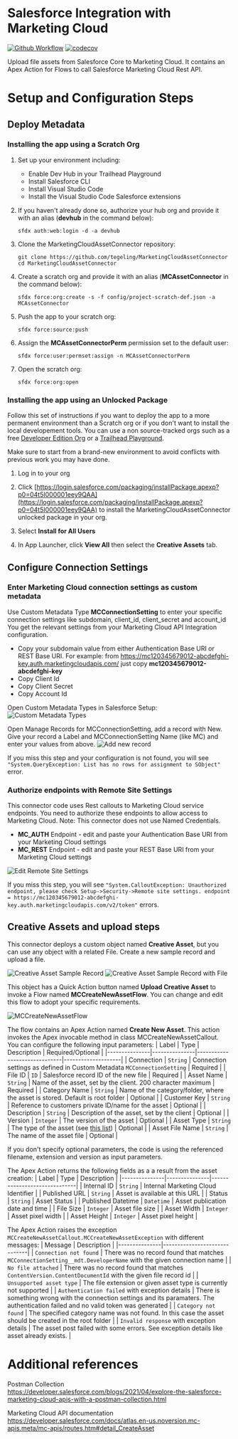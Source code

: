 # Salesforce Integration with Marketing Cloud

[![Github Workflow](https://github.com/tegeling/MarketingCloudAssetConnector/actions/workflows/scratch-org-sfdx-ci-master.yml/badge.svg?branch=main)](https://github.com/tegeling/MarketingCloudAssetConnector/actions/workflows/scratch-org-sfdx-ci-master.yml)
[![codecov](https://codecov.io/gh/tegeling/MarketingCloudAssetConnector/branch/main/graph/badge.svg?token=X4KPX6EHYX)](https://codecov.io/gh/tegeling/MarketingCloudAssetConnector)

Upload file assets from Salesforce Core to Marketing Cloud. It contains an Apex Action for Flows to call Salesforce Marketing Cloud Rest API.

# Setup and Configuration Steps

## Deploy Metadata

### Installing the app using a Scratch Org

1. Set up your environment including:

   - Enable Dev Hub in your Trailhead Playground
   - Install Salesforce CLI
   - Install Visual Studio Code
   - Install the Visual Studio Code Salesforce extensions

1. If you haven't already done so, authorize your hub org and provide it with an alias (**devhub** in the command below):

   ```
   sfdx auth:web:login -d -a devhub
   ```

1. Clone the MarketingCloudAssetConnector repository:

   ```
   git clone https://github.com/tegeling/MarketingCloudAssetConnector
   cd MarketingCloudAssetConnector
   ```

1. Create a scratch org and provide it with an alias (**MCAssetConnector** in the command below):

   ```
   sfdx force:org:create -s -f config/project-scratch-def.json -a MCAssetConnector
   ```

1. Push the app to your scratch org:

   ```
   sfdx force:source:push
   ```

1. Assign the **MCAssetConnectorPerm** permission set to the default user:

   ```
   sfdx force:user:permset:assign -n MCAssetConnectorPerm
   ```

1. Open the scratch org:

   ```
   sfdx force:org:open
   ```

### Installing the app using an Unlocked Package

Follow this set of instructions if you want to deploy the app to a more permanent environment than a Scratch org or if you don't want to install the local developement tools. You can use a non source-tracked orgs such as a free [Developer Edition Org](https://developer.salesforce.com/signup) or a [Trailhead Playground](https://trailhead.salesforce.com/).

Make sure to start from a brand-new environment to avoid conflicts with previous work you may have done.

1. Log in to your org

1. Click [https://login.salesforce.com/packaging/installPackage.apexp?p0=04t5I000001eey9QAA](https://login.salesforce.com/packaging/installPackage.apexp?p0=04t5I000001eey9QAA) to install the MarketingCloudAssetConnector unlocked package in your org.

1. Select **Install for All Users**

1. In App Launcher, click **View All** then select the **Creative Assets** tab.

## Configure Connection Settings

### Enter Marketing Cloud connection settings as custom metadata

Use Custom Metadata Type **MCConnectionSetting** to enter your specific connection settings like subdomain, client_id, client_secret and account_id
You get the relevant settings from your Marketing Cloud API Integration configuration.

- Copy your subdomain value from either Authentication Base URI or REST Base URI. For example: from https://mc120345679012-abcdefghi-key.auth.marketingcloudapis.com/ just copy **mc120345679012-abcdefghi-key**
- Copy Client Id
- Copy Client Secret
- Copy Account Id

Open Custom Metadata Types in Salesforce Setup:
![Custom Metadata Types](./screenshots/CustomMetadataTypes.png)

Open Manage Records for MCConnectionSetting, add a record with New.
Give your record a Label and MCConnectionSetting Name (like MC) and enter your values from above.
![Add new record](./screenshots/AddNewMetadataRecord.png)

If you miss this step and your configuration is not found, you will see `"System.QueryException: List has no rows for assignment to SObject"` error.

### Authorize endpoints with Remote Site Settings

This connector code uses Rest callouts to Marketing Cloud service endpoints.
You need to authorize these endpoints to allow access to Marketing Cloud.
Note: This connector does not use Named Credentials.

- **MC_AUTH** Endpoint - edit and paste your Authentication Base URI from your Marketing Cloud settings
- **MC_REST** Endpoint - edit and paste your REST Base URI from your Marketing Cloud settings

![Edit Remote Site Settings](./screenshots/RemoteSiteSettings.png)

If you miss this step, you will see `"System.CalloutException: Unauthorized endpoint, please check Setup->Security->Remote site settings. endpoint = https://mc120345679012-abcdefghi-key.auth.marketingcloudapis.com/v2/token"` errors.

## Creative Assets and upload steps

This connector deploys a custom object named **Creative Asset**, but you can use any object with a related File.
Create a new sample record and upload a file.

![Creative Asset Sample Record](./screenshots/SampleCreativeAsset.png)
![Creative Asset Sample Record with File](./screenshots/SampleCreativeAssetFiles.png)

This object has a Quick Action button named **Upload Creative Asset** to invoke a Flow named **MCCreateNewAssetFlow**. You can change and edit this flow to adopt your specific requirements.

![MCCreateNewAssetFlow](./screenshots/MCCreateNewAssetFlow.png)

The flow contains an Apex Action named **Create New Asset**. This action invokes the Apex invocable method in class MCCreateNewAssetCallout.
You can configure the following input parameters:
| Label | Type | Description | Required/Optional |
|---------------|---------------|------------------------------|--------------------|
| Connection | `String` | Connection settings as defined in Custom Metadata `MCConnectionSetting` | Required |
| File ID | `ID` | Salesforce record ID of the new file | Required |
| Asset Name | `String` | Name of the asset, set by the client. 200 character maximum | Required |
| Category Name | `String` | Name of the category/folder, where the asset is stored. Default is root folder | Optional |
| Customer Key | `String` | Reference to customers private ID/name for the asset | Optional |
| Description | `String` | Description of the asset, set by the client | Optional |
| Version | `Integer` | The version of the asset | Optional |
| Asset Type | `String` | The type of the asset (see [this list](https://developer.salesforce.com/docs/atlas.en-us.noversion.mc-apis.meta/mc-apis/base-asset-types.htm)) | Optional |
| Asset File Name | `String` | The name of the asset file | Optional |

If you don't specify optional parameters, the code is using the referenced filename, extension and version as input parameters.

The Apex Action returns the following fields as a a result from the asset creation:
| Label | Type | Description |
|---------------|---------------|------------------------------|
| Internal ID | `String` | Internal Marketing Cloud Identifier |
| Published URL | `String` | Asset is available at this URL |
| Status | `String` | Asset Status |
| Published Datetime | `Datetime` | Asset publication date and time |
| File Size | `Integer` | Asset file size |
| Asset Width | `Integer` | Asset pixel width |
| Asset Height | `Integer` | Asset pixel height |

The Apex Action raises the exception `MCCreateNewAssetCallout.MCCreateNewAssetException` with different messages:
| Message | Description |
|---------------|------------------------------|
| `Connection not found` | There was no record found that matches `MCConnectionSetting__mdt.DeveloperName` with the given connection name |
| `No file attached` | There was no record found that matches `ContentVersion.ContentDocumentId` with the given file record id |
| `Unsupported asset type` | The file extension or given asset type is currently not supported |
| `Authentication failed` with exception details | There is something wrong with the connection settings and its paramaters. The authentication failed and no valid token was generated |
| `Category not found` | The specified category name was not found. In this case the asset should be created in the root folder |
| `Invalid response` with exception details | The asset post failed with some errors. See exception details like asset already exists. |

# Additional references

Postman Collection
https://developer.salesforce.com/blogs/2021/04/explore-the-salesforce-marketing-cloud-apis-with-a-postman-collection.html

Marketing Cloud API documentation
https://developer.salesforce.com/docs/atlas.en-us.noversion.mc-apis.meta/mc-apis/routes.htm#detail_CreateAsset
